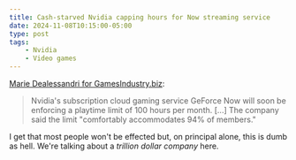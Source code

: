 ```yaml
---
title: Cash-starved Nvidia capping hours for Now streaming service
date: 2024-11-08T10:15:00-05:00
type: post
tags:
    - Nvidia
    - Video games
---
```


[Marie Dealessandri for GamesIndustry.biz](https://www.gamesindustry.biz/geforce-now-to-establish-100-hour-playtime-limit):

> Nvidia's subscription cloud gaming service GeForce Now will soon be enforcing a playtime limit of 100 hours per month. [...] The company said the limit "comfortably accommodates 94% of members."

I get that most people won't be effected but, on principal alone, this is dumb as hell. We're talking about a *trillion dollar company* here.

